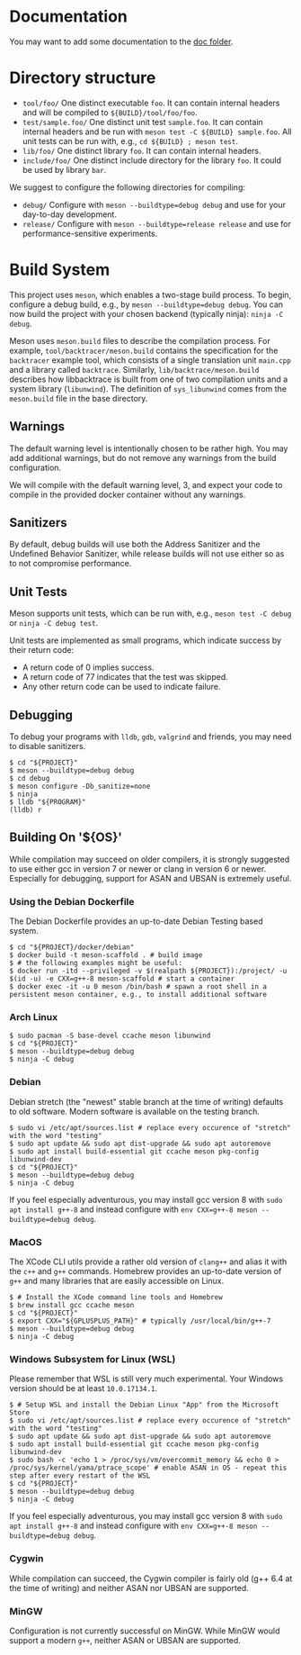# Documentation

You may want to add some documentation to the [doc folder](doc/index.md).

# Directory structure

* `tool/foo/`        One distinct executable `foo`. It can contain internal headers and will be compiled to `${BUILD}/tool/foo/foo`.
* `test/sample.foo/` One distinct unit test `sample.foo`. It can contain internal headers and be run with `meson test -C ${BUILD} sample.foo`. All unit tests can be run with, e.g., `cd ${BUILD} ; meson test`.
* `lib/foo/`         One distinct library `foo`. It can contain internal headers.
* `include/foo/`     One distinct include directory for the library `foo`. It could be used by library `bar`.

We suggest to configure the following directories for compiling:

* `debug/`           Configure with `meson --buildtype=debug debug` and use for your day-to-day development.
* `release/`         Configure with `meson --buildtype=release release` and use for performance-sensitive experiments.

# Build System

This project uses `meson`, which enables a two-stage build process. To begin, configure a debug build, e.g., by `meson --buildtype=debug debug`. You can now build the project with your chosen backend (typically ninja): `ninja -C debug`.

Meson uses `meson.build` files to describe the compilation process. For example, `tool/backtracer/meson.build` contains the specification for the `backtracer` example tool, which consists of a single translation unit `main.cpp` and a library called `backtrace`. Similarly, `lib/backtrace/meson.build` describes how libbacktrace is built from one of two compilation units and a system library (`libunwind`). The definition of `sys_libunwind` comes from the `meson.build` file in the base directory.

## Warnings

The default warning level is intentionally chosen to be rather high. You may add additional warnings, but do not remove any warnings from the build configuration.

We will compile with the default warning level, 3, and expect your code to compile in the provided docker container without any warnings.

## Sanitizers

By default, debug builds will use both the Address Sanitizer and the Undefined Behavior Sanitizer, while release builds will not use either so as to not compromise performance.

## Unit Tests

Meson supports unit tests, which can be run with, e.g., `meson test -C debug` or `ninja -C debug test`.

Unit tests are implemented as small programs, which indicate success by their return code:
* A return code of 0 implies success.
* A return code of 77 indicates that the test was skipped.
* Any other return code can be used to indicate failure.

## Debugging

To debug your programs with `lldb`, `gdb`, `valgrind` and friends, you may need to disable sanitizers.

```
$ cd "${PROJECT}"
$ meson --buildtype=debug debug
$ cd debug
$ meson configure -Db_sanitize=none
$ ninja
$ lldb "${PROGRAM}"
(lldb) r
```

## Building On '${OS}'

While compilation may succeed on older compilers, it is strongly suggested to use either gcc in version 7 or newer or clang in version 6 or newer. Especially for debugging, support for ASAN and UBSAN is extremely useful.

### Using the Debian Dockerfile

The Debian Dockerfile provides an up-to-date Debian Testing based system.

```
$ cd "${PROJECT}/docker/debian"
$ docker build -t meson-scaffold . # build image
$ # the following examples might be useful:
$ docker run -itd --privileged -v $(realpath ${PROJECT}):/project/ -u $(id -u) -e CXX=g++-8 meson-scaffold # start a container
$ docker exec -it -u 0 meson /bin/bash # spawn a root shell in a persistent meson container, e.g., to install additional software
```

### Arch Linux

```
$ sudo pacman -S base-devel ccache meson libunwind
$ cd "${PROJECT}"
$ meson --buildtype=debug debug
$ ninja -C debug
```

### Debian

Debian stretch (the "newest" stable branch at the time of writing) defaults to old software. Modern software is available on the testing branch.

```
$ sudo vi /etc/apt/sources.list # replace every occurence of "stretch" with the word "testing"
$ sudo apt update && sudo apt dist-upgrade && sudo apt autoremove
$ sudo apt install build-essential git ccache meson pkg-config libunwind-dev
$ cd "${PROJECT}"
$ meson --buildtype=debug debug
$ ninja -C debug
```

If you feel especially adventurous, you may install gcc version 8 with `sudo apt install g++-8` and instead configure with `env CXX=g++-8 meson --buildtype=debug debug`.

### MacOS

The XCode CLI utils provide a rather old version of `clang++` and alias it with the `c++` and `g++` commands. Homebrew provides an up-to-date version of `g++` and many libraries that are easily accessible on Linux.

```
$ # Install the XCode command line tools and Homebrew
$ brew install gcc ccache meson
$ cd "${PROJECT}"
$ export CXX="${GPLUSPLUS_PATH}" # typically /usr/local/bin/g++-7
$ meson --buildtype=debug debug
$ ninja -C debug
```

### Windows Subsystem for Linux (WSL)

Please remember that WSL is still very much experimental. Your Windows version should be at least `10.0.17134.1`.

```
$ # Setup WSL and install the Debian Linux "App" from the Microsoft Store
$ sudo vi /etc/apt/sources.list # replace every occurence of "stretch" with the word "testing"
$ sudo apt update && sudo apt dist-upgrade && sudo apt autoremove
$ sudo apt install build-essential git ccache meson pkg-config libunwind-dev
$ sudo bash -c 'echo 1 > /proc/sys/vm/overcommit_memory && echo 0 > /proc/sys/kernel/yama/ptrace_scope' # enable ASAN in OS - repeat this step after every restart of the WSL
$ cd "${PROJECT}"
$ meson --buildtype=debug debug
$ ninja -C debug
```

If you feel especially adventurous, you may install gcc version 8 with `sudo apt install g++-8` and instead configure with `env CXX=g++-8 meson --buildtype=debug debug`.

### Cygwin

While compilation can succeed, the Cygwin compiler is fairly old (g++ 6.4 at the time of writing) and neither ASAN nor UBSAN are supported.

### MinGW

Configuration is not currently successful on MinGW. While MinGW would support a modern `g++`, neither ASAN or UBSAN are supported.
